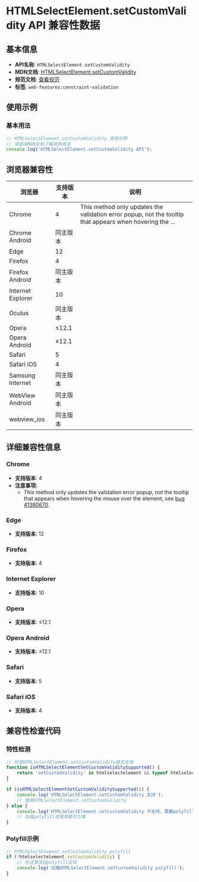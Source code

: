 # HTMLSelectElement.setCustomValidity API 兼容性数据

## 基本信息

- **API名称**: `HTMLSelectElement.setCustomValidity`
- **MDN文档**: [HTMLSelectElement.setCustomValidity](https://developer.mozilla.org/docs/Web/API/HTMLSelectElement/setCustomValidity)
- **规范文档**: [查看规范](https://html.spec.whatwg.org/multipage/form-control-infrastructure.html#dom-cva-setcustomvalidity-dev)
- **标签**: `web-features:constraint-validation`

## 使用示例

### 基本用法

```javascript
// HTMLSelectElement.setCustomValidity 使用示例
// 请查阅MDN文档了解具体用法
console.log('HTMLSelectElement.setCustomValidity API');
```

## 浏览器兼容性

| 浏览器 | 支持版本 | 说明 |
|--------|----------|------|
| Chrome | 4 | This method only updates the validation error popup, not the tooltip that appears when hovering the ... |
| Chrome Android | 同主版本 |  |
| Edge | 12 |  |
| Firefox | 4 |  |
| Firefox Android | 同主版本 |  |
| Internet Explorer | 10 |  |
| Oculus | 同主版本 |  |
| Opera | ≤12.1 |  |
| Opera Android | ≤12.1 |  |
| Safari | 5 |  |
| Safari iOS | 4 |  |
| Samsung Internet | 同主版本 |  |
| WebView Android | 同主版本 |  |
| webview_ios | 同主版本 |  |

## 详细兼容性信息

### Chrome

- **支持版本**: 4
- **注意事项**:
  - This method only updates the validation error popup, not the tooltip that appears when hovering the mouse over the element, see [bug 41380670](https://crbug.com/41380670).

### Edge

- **支持版本**: 12

### Firefox

- **支持版本**: 4

### Internet Explorer

- **支持版本**: 10

### Opera

- **支持版本**: ≤12.1

### Opera Android

- **支持版本**: ≤12.1

### Safari

- **支持版本**: 5

### Safari iOS

- **支持版本**: 4

## 兼容性检查代码

### 特性检测

```javascript
// 检查HTMLSelectElement.setCustomValidity是否支持
function isHTMLSelectElementSetCustomValiditySupported() {
    return 'setCustomValidity' in htmlselectelement && typeof htmlselectelement.setCustomValidity === 'function';
}

if (isHTMLSelectElementSetCustomValiditySupported()) {
    console.log('HTMLSelectElement.setCustomValidity 支持');
    // 使用HTMLSelectElement.setCustomValidity
} else {
    console.log('HTMLSelectElement.setCustomValidity 不支持，需要polyfill');
    // 加载polyfill或使用替代方案
}
```

### Polyfill示例

```javascript
// HTMLSelectElement.setCustomValidity polyfill
if (!htmlselectelement.setCustomValidity) {
    // 在这里添加polyfill实现
    console.log('加载HTMLSelectElement.setCustomValidity polyfill');
}
```

